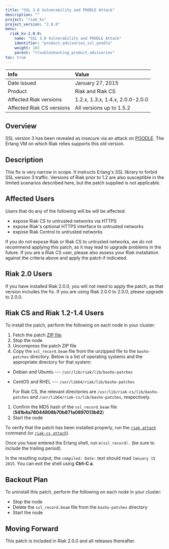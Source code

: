 ```yaml
---
title: "SSL 3.0 Vulnerability and POODLE Attack"
description: ""
project: "riak_kv"
project_version: "2.0.0"
menu:
  riak_kv-2.0.0:
    name: "SSL 3.0 Vulnerability and POODLE Attack"
    identifier: "product_advisories_ssl_poodle"
    weight: 103
    parent: "troubleshooting_product_advisories"
toc: true
---
```


Info | Value
:----|:-----
Date issued | January 27, 2015
Product | Riak and Riak CS
Affected Riak versions | 1.2.x, 1.3.x, 1.4.x, 2.0.0-2.0.0
Affected Riak CS versions | All versions up to 1.5.2

## Overview

SSL version 3 has been revealed as insecure via an attack on
[POODLE](https://www.us-cert.gov/ncas/alerts/TA14-290A). The Erlang VM
on which Riak relies supports this old version.

## Description

This fix is very narrow in scope. It instructs Erlang's SSL library to
forbid SSL version 3 traffic. Versions of Riak prior to 1.2 are also
susceptible in the limited scenarios described here, but the patch
supplied is not applicable.

## Affected Users

Users that do any of the following will be will be affected:

* expose Riak CS to untrusted networks via HTTPS
* expose Riak's optional HTTPS interface to untrusted networks
* expose Riak Control to untrusted networks

If you do not expose Riak or Riak CS to untrusted networks, we do not
recommend applying this patch, as it may lead to upgrade problems in the
future. If you are a Riak CS user, please also assess your Riak
installation against the criteria above and apply the patch if
indicated.

## Riak 2.0 Users

If you have installed Riak 2.0.0, you will not need to apply the patch,
as that version includes the fix. If you are using Riak 2.0.0 to 2.0.0,
please upgrade to 2.0.0.

## Riak CS and Riak 1.2-1.4 Users

To install the patch, perform the following on each node in your
cluster:

1. Fetch the patch [ZIP
file](https://github.com/basho/basho_docs/raw/master/source/data/poodle-1.x.zip)
1. Stop the node
1. Uncompress the patch ZIP file
1. Copy the `ssl_record.beam` file from the unzipped file to the
`basho-patches` directory. Below is a list of operating systems and the
appropriate directory for that system:
  * Debian and Ubuntu --- `/usr/lib/riak/lib/basho-patches`
  * CentOS and RHEL --- `/usr/lib64/riak/lib/basho-patches`

    For Riak CS, the relevant directories are
    `/usr/lib/riak-cs/lib/basho-patches` and
    `/usr/lib64/riak-cs/lib/basho-patches`, respectively.
1. Confirm the MD5 hash of the `ssl_record.beam` file
(**541b4a78044808b70b871a0897013b82**)
1. Start the node

To verify that the patch has been installed properly, run the [`riak attach`](/riak/kv/2.0.0/using/admin/riak-cli/#attach) command (or [`riak-cs attach`](/riak/cs/2.1.1/cookbooks/command-line-tools/#riak-cs)).

Once you have entered the Erlang shell, run `m(ssl_record).` (be sure
to include the trailing period).

In the resulting output, the `compiled: Date:` text should read
`January 15 2015`. You can exit the shell using **Ctrl-C a**.

## Backout Plan

To uninstall this patch, perform the following on each node in your
cluster:

* Stop the node
* Delete the `ssl_record.beam` file from the `basho-patches` directory
* Start the node

## Moving Forward

This patch is included in Riak 2.0.0 and all releases thereafter.
